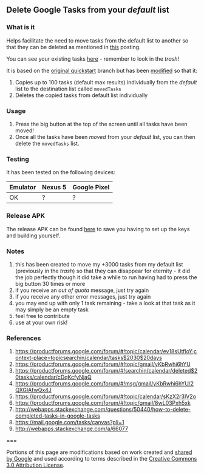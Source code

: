 
## Delete Google Tasks from your _default_ list
### What is it
Helps facilitate the need to move tasks from the default list to another so that they can be deleted as mentioned in [this](https://productforums.google.com/d/msg/gmail/yKbRwhi6hYU/2QXGlAfwQx4J) posting.

You can see your existing tasks [here](https://mail.google.com/tasks/canvas?pli=1) - remember to look in the _trash_!

It is based on the [original quickstart](/xni06/Google-Tasks-API-Android-Quickstart/tree/master) branch but has been [modified](/xni06/Google-Tasks-API-Android-Quickstart/tree/move-tasks-from-default-list/commit/fee0b65f3be3fd28fa88785b19f6ff1ce3494bee) so that it:

1. Copies up to 100 tasks (default max results) individually from the _default_ list to the destination list called `movedTasks`
1. Deletes the copied tasks from default list individually

### Usage
1. Press the big button at the top of the screen until all tasks have been moved!
1. Once all the tasks have been _moved_ from your _default_ list, you can then delete the `movedTasks` list.

### Testing
It has been tested on the following devices:

|Emulator|Nexus 5|Google Pixel|
|---|---|---|
|OK|?|?|

### Release APK
The release APK can be found [here](app-release.apk) to save you having to set up the keys and building yourself.

### Notes
1. this has been created to move my +3000 tasks from my default list (previously in the _trash_) so that they can disappear for eternity - it did the job perfectly though it did take a while to run having had to press the big button 30 times or more
1. if you receive an _out of quota_ message, just try again
1. if you receive any other error messages, just try again
1. you may end up with only 1 task remaining - take a look at that task as it may simply be an empty task
1. feel free to contribute
1. use at your own risk!


### References
1. https://productforums.google.com/forum/#!topic/calendar/ev18sUtfloY;context-place=topicsearchin/calendar/tasks$2030$20days
1. https://productforums.google.com/forum/#!topic/gmail/yKbRwhi6hYU
1. https://productforums.google.com/forum/#!searchin/calendar/deleted$20tasks/calendar/cDqKcfyNjaQ
1. https://productforums.google.com/forum/#!msg/gmail/yKbRwhi6hYU/2QXGlAfwQx4J
1. https://productforums.google.com/forum/#!topic/calendar/sKzX2r3IV2o
1. https://productforums.google.com/forum/#!topic/gmail/8wL03Pxh5xk
1. http://webapps.stackexchange.com/questions/50440/how-to-delete-completed-tasks-in-google-tasks
1. https://mail.google.com/tasks/canvas?pli=1
1. http://webapps.stackexchange.com/a/66077


===

Portions of this page are modifications based on work created and [shared by Google](https://developers.google.com/readme/policies/) and used according to terms described in the [Creative Commons 3.0 Attribution License](http://creativecommons.org/licenses/by/3.0/).
